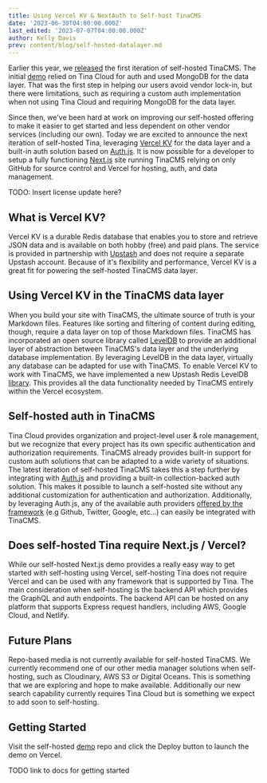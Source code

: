 ```yaml
---
title: Using Vercel KV & NextAuth to Self-host TinaCMS
date: '2023-06-30T04:00:00.000Z'
last_edited: '2023-07-07T04:00:00.000Z'
author: Kelly Davis
prev: content/blog/self-hosted-datalayer.md
---
```


Earlier this year, we [released](/blog/self-hosted-datalayer/ "released") the first iteration of self-hosted TinaCMS. The initial [demo](https://github.com/tinacms/tina-self-hosted-demo/tree/274c0d9ee004629ff0cef2539b56c88324abd8f8) relied on Tina Cloud for auth and used MongoDB for the data layer. That was the first step in helping our users avoid vendor lock-in, but there were limitations, such as requiring a custom auth implementation when not using Tina Cloud and requiring MongoDB for the data layer.

Since then, we've been hard at work on improving our self-hosted offering to make it easier to get started and less dependent on other vendor services (including our own). Today we are excited to announce the next iteration of self-hosted Tina, leveraging [Vercel KV](https://vercel.com/docs/storage/vercel-kv) for the data layer and a built-in auth solution based on [Auth.js](https://authjs.dev/). It is now possible for a developer to setup a fully functioning [Next.js](https://nextjs.org/) site running TinaCMS relying on only GitHub for source control and Vercel for hosting, auth, and data management.

TODO: Insert license update here?

## What is Vercel KV?

Vercel KV is a durable Redis database that enables you to store and retrieve JSON data and is available on both hobby (free) and paid plans. The service is provided in partnership with [Upstash](https://upstash.com/about) and does not require a separate Upstash account. Because of it's flexibility and performance, Vercel KV is a great fit for powering the self-hosted TinaCMS data layer.

## Using Vercel KV in the TinaCMS data layer

When you build your site with TinaCMS, the ultimate source of truth is your Markdown files. Features like sorting and filtering of content during editing, though, require a data layer on top of those Markdown files. TinaCMS has incorporated an open source library called [LevelDB](https://tina.io/blog/Tina-CMS--Leveljs/) to provide an additional layer of abstraction between TinaCMS's data layer and the underlying database implementation. By leveraging LevelDB in the data layer, virtually any database can be adapted for use with TinaCMS. To enable Vercel KV to work with TinaCMS, we have implemented a new Upstash Redis LevelDB [library](https://www.npmjs.com/package/upstash-redis-level). This provides all the data functionality needed by TinaCMS entirely within the Vercel ecosystem.

## Self-hosted auth in TinaCMS

Tina Cloud provides organization and project-level user & role management, but we recognize that every project has its own specific authentication and authorization requirements. TinaCMS already provides built-in support for custom auth solutions that can be adapted to a wide variety of situations. The latest iteration of self-hosted TinaCMS takes this a step further by integrating with [Auth.js](https://authjs.dev/) and providing a built-in collection-backed auth solution. This makes it possible to launch a self-hosted site without any additional customization for authentication and authorization. Additionally, by leveraging Auth.js, any of the available auth providers [offered by the framework](https://next-auth.js.org/providers/) (e.g Github, Twitter, Google, etc...) can easily be integrated with TinaCMS.

## Does self-hosted Tina require Next.js / Vercel?

While our self-hosted Next.js demo provides a really easy way to get started with self-hosting using Vercel, self-hosting Tina does not require Vercel and can be used with any framework that is supported by Tina. The main consideration when self-hosting is the backend API which provides the GraphQL and auth endpoints. The backend API can be hosted on any platform that supports Express request handlers, including AWS, Google Cloud, and Netlify.

## Future Plans

Repo-based media is not currently available for self-hosted TinaCMS. We currently recommend one of our other media manager solutions when self-hosting, such as Cloudinary, AWS S3 or Digital Oceans. This is something that we are exploring and hope to make available. Additionally our new search capability currently requires Tina Cloud but is something we expect to add soon to self-hosting.

## Getting Started

Visit the self-hosted [demo](https://github.com/tinacms/tina-self-hosted-demo#deploy-this-repository-to-vercel) repo and click the Deploy button to launch the demo on Vercel.

TODO link to docs for getting started

